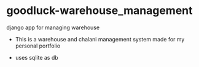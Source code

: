 # goodluck-warehouse_management
django app for managing warehouse
- This is a warehouse and chalani management system made for my personal portfolio

- uses sqlite as db
